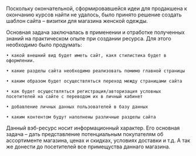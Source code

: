Поскольку окончательной, сформировавшейся идеи для продакшена к окончанию курсов найти не удалось, было принято решение создать шаблон сайта – визитки для магазина женской одежды.

Основная задача заключалась в применении и отработке полученных знаний на практическом опыте при создании ресурса. Для этого необходимо было продумать: 

    • какой внешний вид будет иметь сайт, какя стилистика будет в оформлении. 
      
    • какие разделы сайта необходимо реализовать помимо главной страницы
      
    • каким образом будет осуществляться переход между страницами сайта
      
    • как будет осуществляться регистрация/авторизация условных посетителей на сайте с переводом их в личный кабинет 
      
    • добавление личных данных пользователей в базу данных

    • каким контентом будут наполнены различные разделы сайта


Данный вэб-ресурс носит информационный характер. Его основная задача – дать представление потенциальным покупателям об ассортименте магазина, ценах и скидках, условиях доставки и т.д. А так же донести до посетителей все примещуства даннаго магазина.
